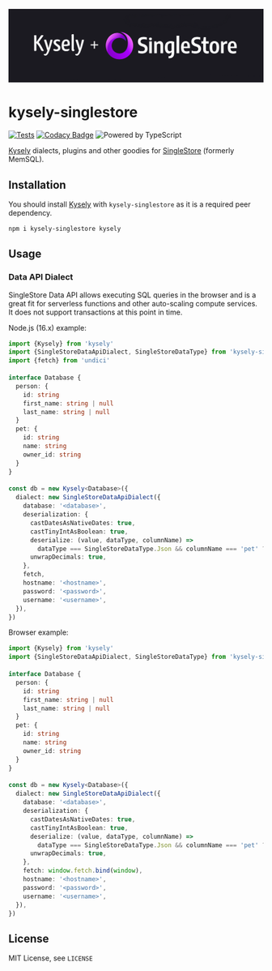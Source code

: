 ![Logo](./assets/kysely-singlestore.png)

# kysely-singlestore

[![Tests](https://github.com/igalklebanov/kysely-singlestore/actions/workflows/tests.yml/badge.svg)](https://github.com/igalklebanov/kysely-singlestore/actions/workflows/tests.yml)
[![Codacy Badge](https://app.codacy.com/project/badge/Grade/0f759c07e4dd4f9889a21ea2a49d5a2e)](https://www.codacy.com/gh/igalklebanov/kysely-singlestore/dashboard?utm_source=github.com&utm_medium=referral&utm_content=igalklebanov/kysely-singlestore&utm_campaign=Badge_Grade)
![Powered by TypeScript](https://img.shields.io/badge/powered%20by-typescript-blue.svg)

[Kysely](https://github.com/koskimas/kysely) dialects, plugins and other goodies for [SingleStore](https://www.singlestore.com/) (formerly MemSQL).

## Installation

You should install [Kysely](https://github.com/koskimas/kysely) with `kysely-singlestore` as it is a required peer dependency.

```bash
npm i kysely-singlestore kysely
```

## Usage

### Data API Dialect

SingleStore Data API allows executing SQL queries in the browser and is a great fit for serverless functions and other auto-scaling compute services. It does not support transactions at this point in time.

Node.js (16.x) example:

```ts
import {Kysely} from 'kysely'
import {SingleStoreDataApiDialect, SingleStoreDataType} from 'kysely-singlestore'
import {fetch} from 'undici'

interface Database {
  person: {
    id: string
    first_name: string | null
    last_name: string | null
  }
  pet: {
    id: string
    name: string
    owner_id: string
  }
}

const db = new Kysely<Database>({
  dialect: new SingleStoreDataApiDialect({
    database: '<database>',
    deserialization: {
      castDatesAsNativeDates: true,
      castTinyIntAsBoolean: true,
      deserialize: (value, dataType, columnName) =>
        dataType === SingleStoreDataType.Json && columnName === 'pet' ? new Pet(value) : undefined,
      unwrapDecimals: true,
    },
    fetch,
    hostname: '<hostname>',
    password: '<password>',
    username: '<username>',
  }),
})
```

Browser example:

```ts
import {Kysely} from 'kysely'
import {SingleStoreDataApiDialect, SingleStoreDataType} from 'kysely-singlestore'

interface Database {
  person: {
    id: string
    first_name: string | null
    last_name: string | null
  }
  pet: {
    id: string
    name: string
    owner_id: string
  }
}

const db = new Kysely<Database>({
  dialect: new SingleStoreDataApiDialect({
    database: '<database>',
    deserialization: {
      castDatesAsNativeDates: true,
      castTinyIntAsBoolean: true,
      deserialize: (value, dataType, columnName) =>
        dataType === SingleStoreDataType.Json && columnName === 'pet' ? new Pet(value) : undefined,
      unwrapDecimals: true,
    },
    fetch: window.fetch.bind(window),
    hostname: '<hostname>',
    password: '<password>',
    username: '<username>',
  }),
})
```

## License

MIT License, see `LICENSE`
